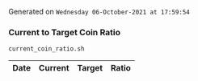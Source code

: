 Generated on `Wednesday 06-October-2021 at 17:59:54`

### Current to Target Coin Ratio
`current_coin_ratio.sh`

Date|Current|Target|Ratio
---|---|---|---
